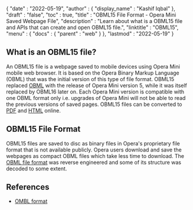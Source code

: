{
  "date" : "2022-05-19",
  "author" : {
    "display_name" : "Kashif Iqbal"
  },
  "draft" : "false",
  "toc" : true,
  "title" : "OBML15 File Format - Opera Mini Saved Webpage File",
  "description" : "Learn about what is a OBML15 file and APIs that can create and open OBML15 file.",
  "linktitle" : "OBML15",
  "menu" : {
    "docs" : {
      "parent" : "web"
    }
  },
  "lastmod" : "2022-05-19"
}

## What is an OBML15 file?

An OBML15 file is a webpage saved to mobile devices using Opera Mini mobile web browser. It is based on the Opera Binary Markup Language (OBML) that was the initial version of this type of file format. OBML15 replaced [OBML](/web/obml/) with the release of Opera Mini version 5, while it was itself replaced by OBML16 later on. Each Opera Mini version is compatible with one OBML format only i.e. upgrades of Opera Mini will not be able to read the previous versions of saved pages. OBML15 files can be converted to [PDF](/pdf/) and [HTML](/web/html/) online.

## OBML15 File Format

OBML15 files are saved to disc as binary files in Opera's proprietary file format that is not available publicly. Opera users download and save the webpages as compact OBML files which take less time to download. The [OBML file format](https://github.com/grawity/obml-parser/blob/master/obml.md) was reverse engineered and some of its structure was decoded to some extent.

## References

* [OMBL format](https://github.com/grawity/obml-parser/blob/master/obml.md)
